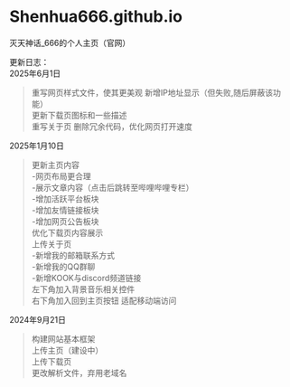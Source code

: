 # Shenhua666.github.io
灭天神话_666的个人主页（官网）

更新日志：  
2025年6月1日  
>重写网页样式文件，使其更美观
>新增IP地址显示（但失败,随后屏蔽该功能）  
>更新下载页图标和一些描述  
>重写关于页
>删除冗余代码，优化网页打开速度

2025年1月10日
>更新主页内容  
-网页布局更合理  
-展示文章内容（点击后跳转至哔哩哔哩专栏）  
-增加活跃平台板块  
-增加友情链接板块  
-增加网页公告板块  
>优化下载页内容展示  
>上传关于页  
-新增我的邮箱联系方式  
-新增我的QQ群聊  
-新增KOOK与discord频道链接  
>左下角加入背景音乐相关控件  
>右下角加入回到主页按钮
>适配移动端访问   

2024年9月21日  
>构建网站基本框架  
>上传主页（建设中）  
>上传下载页  
>更改解析文件，弃用老域名  
